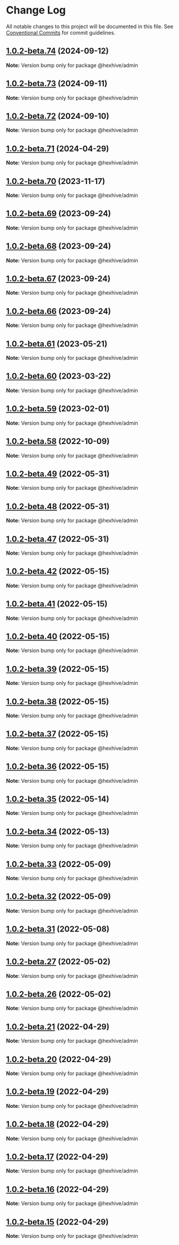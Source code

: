 # Change Log

All notable changes to this project will be documented in this file.
See [Conventional Commits](https://conventionalcommits.org) for commit guidelines.

## [1.0.2-beta.74](https://github.com/TheTechCompany/HexHive/compare/v1.0.2-beta.73...v1.0.2-beta.74) (2024-09-12)

**Note:** Version bump only for package @hexhive/admin

## [1.0.2-beta.73](https://github.com/TheTechCompany/HexHive/compare/v1.0.2-beta.72...v1.0.2-beta.73) (2024-09-11)

**Note:** Version bump only for package @hexhive/admin

## [1.0.2-beta.72](https://github.com/TheTechCompany/HexHive/compare/v1.0.2-beta.71...v1.0.2-beta.72) (2024-09-10)

**Note:** Version bump only for package @hexhive/admin

## [1.0.2-beta.71](https://github.com/TheTechCompany/HexHive/compare/v1.0.2-beta.70...v1.0.2-beta.71) (2024-04-29)

**Note:** Version bump only for package @hexhive/admin

## [1.0.2-beta.70](https://github.com/TheTechCompany/HexHive/compare/v1.0.2-beta.69...v1.0.2-beta.70) (2023-11-17)

**Note:** Version bump only for package @hexhive/admin

## [1.0.2-beta.69](https://github.com/TheTechCompany/HexHive/compare/v1.0.2-beta.68...v1.0.2-beta.69) (2023-09-24)

**Note:** Version bump only for package @hexhive/admin

## [1.0.2-beta.68](https://github.com/TheTechCompany/HexHive/compare/v1.0.2-beta.67...v1.0.2-beta.68) (2023-09-24)

**Note:** Version bump only for package @hexhive/admin

## [1.0.2-beta.67](https://github.com/TheTechCompany/HexHive/compare/v1.0.2-beta.66...v1.0.2-beta.67) (2023-09-24)

**Note:** Version bump only for package @hexhive/admin

## [1.0.2-beta.66](https://github.com/TheTechCompany/HexHive/compare/v1.0.2-beta.65...v1.0.2-beta.66) (2023-09-24)

**Note:** Version bump only for package @hexhive/admin

## [1.0.2-beta.61](https://github.com/TheTechCompany/HexHive/compare/v1.0.2-beta.60...v1.0.2-beta.61) (2023-05-21)

**Note:** Version bump only for package @hexhive/admin

## [1.0.2-beta.60](https://github.com/TheTechCompany/HexHive/compare/v1.0.2-beta.59...v1.0.2-beta.60) (2023-03-22)

**Note:** Version bump only for package @hexhive/admin

## [1.0.2-beta.59](https://github.com/TheTechCompany/HexHive/compare/v1.0.2-beta.58...v1.0.2-beta.59) (2023-02-01)

**Note:** Version bump only for package @hexhive/admin

## [1.0.2-beta.58](https://github.com/TheTechCompany/HexHive/compare/v1.0.2-beta.57...v1.0.2-beta.58) (2022-10-09)

**Note:** Version bump only for package @hexhive/admin

## [1.0.2-beta.49](https://github.com/TheTechCompany/HexHive/compare/v1.0.2-beta.48...v1.0.2-beta.49) (2022-05-31)

**Note:** Version bump only for package @hexhive/admin

## [1.0.2-beta.48](https://github.com/TheTechCompany/HexHive/compare/v1.0.2-beta.47...v1.0.2-beta.48) (2022-05-31)

**Note:** Version bump only for package @hexhive/admin

## [1.0.2-beta.47](https://github.com/TheTechCompany/HexHive/compare/v1.0.2-beta.46...v1.0.2-beta.47) (2022-05-31)

**Note:** Version bump only for package @hexhive/admin

## [1.0.2-beta.42](https://github.com/TheTechCompany/HexHive/compare/v1.0.2-beta.41...v1.0.2-beta.42) (2022-05-15)

**Note:** Version bump only for package @hexhive/admin

## [1.0.2-beta.41](https://github.com/TheTechCompany/HexHive/compare/v1.0.2-beta.40...v1.0.2-beta.41) (2022-05-15)

**Note:** Version bump only for package @hexhive/admin

## [1.0.2-beta.40](https://github.com/TheTechCompany/HexHive/compare/v1.0.2-beta.39...v1.0.2-beta.40) (2022-05-15)

**Note:** Version bump only for package @hexhive/admin

## [1.0.2-beta.39](https://github.com/TheTechCompany/HexHive/compare/v1.0.2-beta.38...v1.0.2-beta.39) (2022-05-15)

**Note:** Version bump only for package @hexhive/admin

## [1.0.2-beta.38](https://github.com/TheTechCompany/HexHive/compare/v1.0.2-beta.37...v1.0.2-beta.38) (2022-05-15)

**Note:** Version bump only for package @hexhive/admin

## [1.0.2-beta.37](https://github.com/TheTechCompany/HexHive/compare/v1.0.2-beta.36...v1.0.2-beta.37) (2022-05-15)

**Note:** Version bump only for package @hexhive/admin

## [1.0.2-beta.36](https://github.com/TheTechCompany/HexHive/compare/v1.0.2-beta.35...v1.0.2-beta.36) (2022-05-15)

**Note:** Version bump only for package @hexhive/admin

## [1.0.2-beta.35](https://github.com/TheTechCompany/HexHive/compare/v1.0.2-beta.34...v1.0.2-beta.35) (2022-05-14)

**Note:** Version bump only for package @hexhive/admin

## [1.0.2-beta.34](https://github.com/TheTechCompany/HexHive/compare/v1.0.2-beta.33...v1.0.2-beta.34) (2022-05-13)

**Note:** Version bump only for package @hexhive/admin

## [1.0.2-beta.33](https://github.com/TheTechCompany/HexHive/compare/v1.0.2-beta.32...v1.0.2-beta.33) (2022-05-09)

**Note:** Version bump only for package @hexhive/admin

## [1.0.2-beta.32](https://github.com/TheTechCompany/HexHive/compare/v1.0.2-beta.31...v1.0.2-beta.32) (2022-05-09)

**Note:** Version bump only for package @hexhive/admin

## [1.0.2-beta.31](https://github.com/TheTechCompany/HexHive/compare/v1.0.2-beta.30...v1.0.2-beta.31) (2022-05-08)

**Note:** Version bump only for package @hexhive/admin

## [1.0.2-beta.27](https://github.com/TheTechCompany/HexHive/compare/v1.0.2-beta.26...v1.0.2-beta.27) (2022-05-02)

**Note:** Version bump only for package @hexhive/admin

## [1.0.2-beta.26](https://github.com/TheTechCompany/HexHive/compare/v1.0.2-beta.25...v1.0.2-beta.26) (2022-05-02)

**Note:** Version bump only for package @hexhive/admin

## [1.0.2-beta.21](https://github.com/TheTechCompany/HexHive/compare/v1.0.2-beta.20...v1.0.2-beta.21) (2022-04-29)

**Note:** Version bump only for package @hexhive/admin

## [1.0.2-beta.20](https://github.com/TheTechCompany/HexHive/compare/v1.0.2-beta.19...v1.0.2-beta.20) (2022-04-29)

**Note:** Version bump only for package @hexhive/admin

## [1.0.2-beta.19](https://github.com/TheTechCompany/HexHive/compare/v1.0.2-beta.18...v1.0.2-beta.19) (2022-04-29)

**Note:** Version bump only for package @hexhive/admin

## [1.0.2-beta.18](https://github.com/TheTechCompany/HexHive/compare/v1.0.2-beta.17...v1.0.2-beta.18) (2022-04-29)

**Note:** Version bump only for package @hexhive/admin

## [1.0.2-beta.17](https://github.com/TheTechCompany/HexHive/compare/v1.0.2-beta.16...v1.0.2-beta.17) (2022-04-29)

**Note:** Version bump only for package @hexhive/admin

## [1.0.2-beta.16](https://github.com/TheTechCompany/HexHive/compare/v1.0.2-beta.15...v1.0.2-beta.16) (2022-04-29)

**Note:** Version bump only for package @hexhive/admin

## [1.0.2-beta.15](https://github.com/TheTechCompany/HexHive/compare/v1.0.2-beta.14...v1.0.2-beta.15) (2022-04-29)

**Note:** Version bump only for package @hexhive/admin

